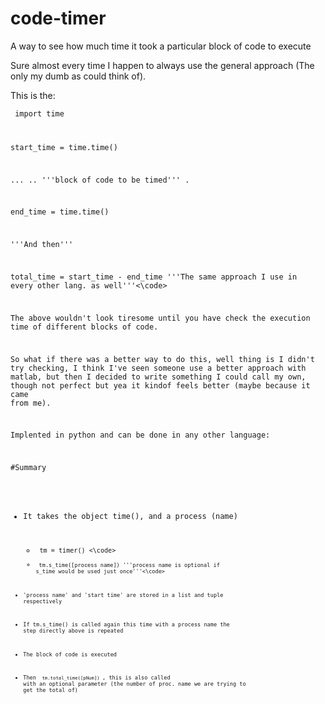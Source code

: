 # code-timer
A way to see how much time it took a particular block of code to execute

Sure almost every time I happen to always use the general approach (The only my dumb as could think of).

This is the:

<code> import time

start_time = time.time()

...
..        '''block of code to be timed'''
.

end_time = time.time()

'''And then'''

total_time = start_time - end_time '''The same approach I use in every other lang. as well'''<\code>

The above wouldn't look tiresome until you have check the execution time of different blocks of code.

So what if there was a better way to do this, well thing is I didn't try checking,
I think I've seen someone use a better approach with matlab, but then I decided to write something I could call my own, though not perfect but yea it kindof feels better (maybe because it came from me).

Implented in python and can be done in any other language:

#Summary

- It takes the object time(), and a process (name)
  - <code> tm = timer() <\code>
  - <code> tm.s_time([process name])   '''process name is optional if s_time would be used just once'''<\code>

- 'process name' and 'start time' are stored in a list and tuple respectively

- If tm.s_time() is called again this time with a process name the step directly above is repeated

- The block of code is executed

- Then <code> tm.total_time([pNum]) </code>, this is also called with an optional parameter (the number of proc. name we are trying to get the total of)





